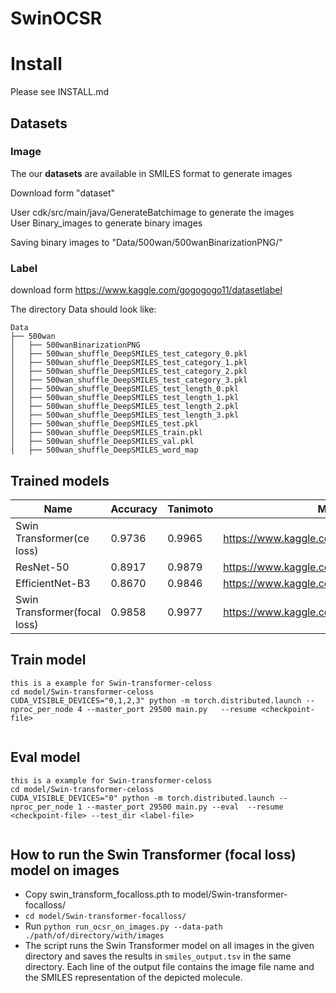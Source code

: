 # SwinOCSR



# Install

Please see INSTALL.md

## Datasets

### Image

The our **datasets** are available in SMILES format to generate images

Download form "dataset"

User cdk/src/main/java/GenerateBatchimage to generate the images  
User Binary_images to generate binary images  

Saving binary images to  "Data/500wan/500wanBinarizationPNG/"

### Label

download form https://www.kaggle.com/gogogogo11/datasetlabel

The directory Data should look like:

```
Data
├── 500wan
│   ├── 500wanBinarizationPNG
│   ├── 500wan_shuffle_DeepSMILES_test_category_0.pkl
│   ├── 500wan_shuffle_DeepSMILES_test_category_1.pkl
│   ├── 500wan_shuffle_DeepSMILES_test_category_2.pkl
│   ├── 500wan_shuffle_DeepSMILES_test_category_3.pkl
│   ├── 500wan_shuffle_DeepSMILES_test_length_0.pkl
│   ├── 500wan_shuffle_DeepSMILES_test_length_1.pkl
│   ├── 500wan_shuffle_DeepSMILES_test_length_2.pkl
│   ├── 500wan_shuffle_DeepSMILES_test_length_3.pkl
│   ├── 500wan_shuffle_DeepSMILES_test.pkl
│   ├── 500wan_shuffle_DeepSMILES_train.pkl
│   ├── 500wan_shuffle_DeepSMILES_val.pkl
│   ├── 500wan_shuffle_DeepSMILES_word_map
```

## Trained models

| Name                         | Accuracy | Tanimoto | Model                                    |
| ---------------------------- | -------- | -------- | ---------------------------------------- |
| Swin Transformer(ce loss)    | 0.9736   | 0.9965   | https://www.kaggle.com/gogogogo11/moedel |
| ResNet-50                    | 0.8917   | 0.9879   | https://www.kaggle.com/gogogogo11/moedel |
| EfficientNet-B3              | 0.8670   | 0.9846   | https://www.kaggle.com/gogogogo11/moedel |
| Swin Transformer(focal loss) | 0.9858   | 0.9977   | https://www.kaggle.com/gogogogo11/moedel |





## Train model

```
this is a example for Swin-transformer-celoss
cd model/Swin-transformer-celoss
CUDA_VISIBLE_DEVICES="0,1,2,3" python -m torch.distributed.launch --nproc_per_node 4 --master_port 29500 main.py   --resume <checkpoint-file> 


```



## Eval model

```
this is a example for Swin-transformer-celoss
cd model/Swin-transformer-celoss
CUDA_VISIBLE_DEVICES="0" python -m torch.distributed.launch --nproc_per_node 1 --master_port 29500 main.py --eval  --resume <checkpoint-file> --test_dir <label-file>


```

## How to run the Swin Transformer (focal loss) model on images
* Copy swin_transform_focalloss.pth to model/Swin-transformer-focalloss/
* `cd model/Swin-transformer-focalloss/`
* Run `python run_ocsr_on_images.py --data-path ./path/of/directory/with/images`
* The script runs the Swin Transformer model on all images in the given directory and saves the results in `smiles_output.tsv` in the same directory. Each line of the output file contains the image file name and the SMILES representation of the depicted molecule.